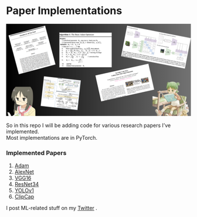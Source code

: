# Paper Implementations

![banner](banner.png)

So in this repo I will be adding code for various research papers I’ve implemented.  
Most implementations are in PyTorch.

### Implemented Papers

1. [Adam](https://arxiv.org/abs/1412.6980)  
2. [AlexNet](https://proceedings.neurips.cc/paper_files/paper/2012/file/c399862d3b9d6b76c8436e924a68c45b-Paper.pdf)  
3. [VGG16](https://arxiv.org/abs/1409.1556)  
4. [ResNet34](https://arxiv.org/abs/1512.03385)
5. [YOLOv1](https://arxiv.org/pdf/1506.02640)
6. [ClipCap](https://arxiv.org/abs/2111.09734)

I post ML-related stuff on my [Twitter](https://x.com/sodakeyEatsMush) .

